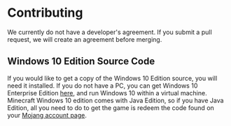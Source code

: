 # Contributing
We currently do not have a developer's agreement. If you submit a pull request, we will create an agreement before merging.

## Windows 10 Edition Source Code
If you would like to get a copy of the Windows 10 Edition source, you will need it installed. If you do not have a PC, you can get Windows 10 Enterprise Edition [here](https://developer.microsoft.com/en-us/windows/downloads/virtual-machines), and run Windows 10 within a virtual machine. Minecraft Windows 10 edition comes with Java Edition, so if you have Java Edition, all you need to do to get the game is redeem the code found on your [Mojang account page](https://account.mojang.com/me).